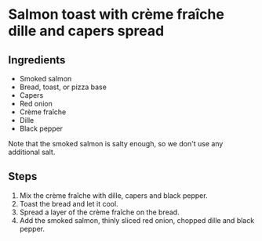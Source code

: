 # Salmon toast with crème fraîche dille and capers spread

## Ingredients

 * Smoked salmon
 * Bread, toast, or pizza base
 * Capers
 * Red onion
 * Crème fraîche
 * Dille
 * Black pepper

Note that the smoked salmon is salty enough, so we don't use any additional salt.

## Steps

1. Mix the crème fraîche with dille, capers and black pepper.
2. Toast the bread and let it cool.
3. Spread a layer of the crème fraîche on the bread.
4. Add the smoked salmon, thinly sliced red onion, chopped dille and black pepper.

